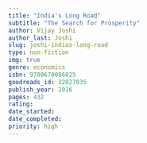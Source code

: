 ```yaml
---
title: "India's Long Road"
subtitle: "The Search for Prosperity"
author: Vijay Joshi
author_last: Joshi
slug: joshi-indias-long-road
type: non-fiction
img: true
genre: economics
isbn: 9780670086825
goodreads_id: 32027035
publish_year: 2016
pages: 432
rating: 
date_started:
date_completed:
priority: high
---
```


